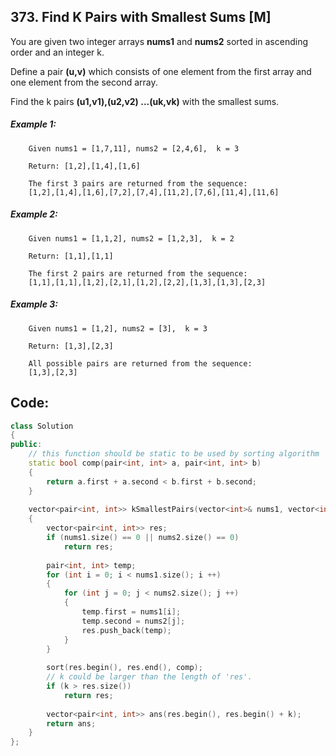 ## 373. Find K Pairs with Smallest Sums [M]
You are given two integer arrays **nums1** and **nums2** sorted in ascending order and an integer k.

Define a pair **(u,v)** which consists of one element from the first array and one element from the second array.

Find the k pairs **(u1,v1),(u2,v2) ...(uk,vk)** with the smallest sums.

##### Example 1:
```
    Given nums1 = [1,7,11], nums2 = [2,4,6],  k = 3
    
    Return: [1,2],[1,4],[1,6]
    
    The first 3 pairs are returned from the sequence:
    [1,2],[1,4],[1,6],[7,2],[7,4],[11,2],[7,6],[11,4],[11,6]
```

##### Example 2:
```
    Given nums1 = [1,1,2], nums2 = [1,2,3],  k = 2
    
    Return: [1,1],[1,1]
    
    The first 2 pairs are returned from the sequence:
    [1,1],[1,1],[1,2],[2,1],[1,2],[2,2],[1,3],[1,3],[2,3]
```

##### Example 3:
```
    Given nums1 = [1,2], nums2 = [3],  k = 3 
    
    Return: [1,3],[2,3]
    
    All possible pairs are returned from the sequence:
    [1,3],[2,3]
```

## Code:
```c++
class Solution 
{
public:
    // this function should be static to be used by sorting algorithm
    static bool comp(pair<int, int> a, pair<int, int> b)
    {
        return a.first + a.second < b.first + b.second;
    }
    
    vector<pair<int, int>> kSmallestPairs(vector<int>& nums1, vector<int>& nums2, int k) 
    {
        vector<pair<int, int>> res;
        if (nums1.size() == 0 || nums2.size() == 0)
            return res;
            
        pair<int, int> temp;
        for (int i = 0; i < nums1.size(); i ++)
        {
            for (int j = 0; j < nums2.size(); j ++)
            {
                temp.first = nums1[i];
                temp.second = nums2[j];
                res.push_back(temp);
            }
        }
        
        sort(res.begin(), res.end(), comp);
        // k could be larger than the length of 'res'.
        if (k > res.size())
            return res;
            
        vector<pair<int, int>> ans(res.begin(), res.begin() + k);
        return ans;
    }
};
```
